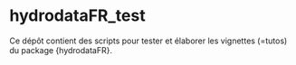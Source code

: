 # hydrodataFR_test

Ce dépôt contient des scripts pour tester et élaborer les vignettes (=tutos) du package {hydrodataFR}.
